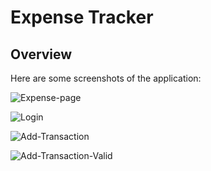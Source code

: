 # Expense Tracker

## Overview

Here are some screenshots of the application:

![Expense-page](https://drive.google.com/uc?export=view&id=1Xu-SEtMkaQ5fPIg09O00p9gaUzmRLrlq)

![Login](https://drive.google.com/uc?export=view&id=1oF8PmPFD7w7lBF6d3OV3pTKljSMONVhA)

![Add-Transaction](https://drive.google.com/uc?export=view&id=1vXF5eDxdCXQ74OUYp46K9zaToD85eH_s)

![Add-Transaction-Valid](https://drive.google.com/uc?export=view&id=1thfNp_V07anZ7XVlNtditJjn3CslIMhh)
